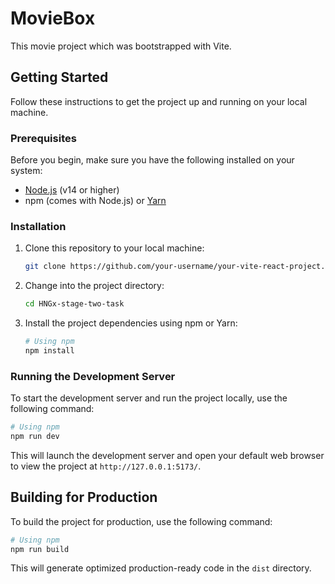 
# MovieBox

This movie project  which was bootstrapped with Vite.

## Getting Started

Follow these instructions to get the project up and running on your local machine.

### Prerequisites

Before you begin, make sure you have the following installed on your system:

- [Node.js](https://nodejs.org/) (v14 or higher)
- npm (comes with Node.js) or [Yarn](https://yarnpkg.com/)

### Installation

1. Clone this repository to your local machine:

   ```bash
   git clone https://github.com/your-username/your-vite-react-project.git
   ```

2. Change into the project directory:

   ```bash
   cd HNGx-stage-two-task
   ```

3. Install the project dependencies using npm or Yarn:

   ```bash
   # Using npm
   npm install
   ```

### Running the Development Server

To start the development server and run the project locally, use the following command:

```bash
# Using npm
npm run dev
```

This will launch the development server and open your default web browser to view the project at `http://127.0.0.1:5173/`.

## Building for Production

To build the project for production, use the following command:

```bash
# Using npm
npm run build

```

This will generate optimized production-ready code in the `dist` directory.
